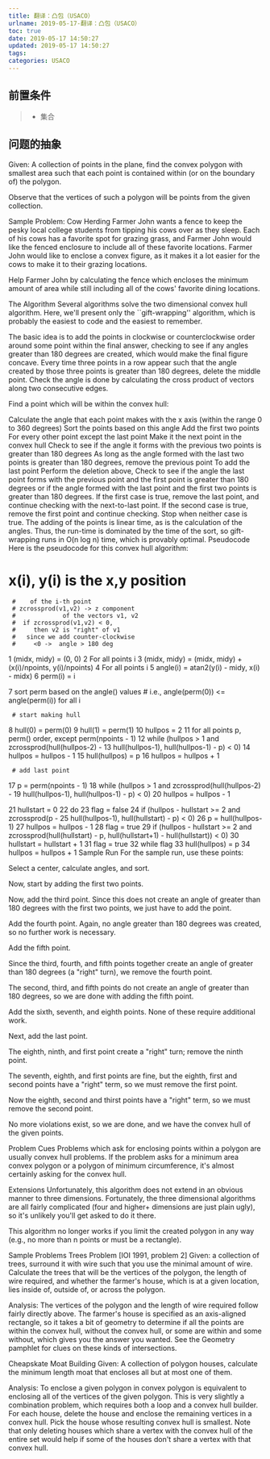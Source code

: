 ```yaml
---
title: 翻译：凸包（USACO）
urlname: 2019-05-17-翻译：凸包（USACO）
toc: true
date: 2019-05-17 14:50:27
updated: 2019-05-17 14:50:27
tags:
categories: USACO
---
```


<!-- Prerequisite -->

## 前置条件

<!-- Geometry -->

>* 集合

<!-- The Abstraction -->

## 问题的抽象

Given: A collection of points in the plane, find the convex polygon with smallest area such that each point is contained within (or on the boundary of) the polygon.

Observe that the vertices of such a polygon will be points from the given collection. 

Sample Problem: Cow Herding
Farmer John wants a fence to keep the pesky local college students from tipping his cows over as they sleep. Each of his cows has a favorite spot for grazing grass, and Farmer John would like the fenced enclosure to include all of these favorite locations. Farmer John would like to enclose a convex figure, as it makes it a lot easier for the cows to make it to their grazing locations.

Help Farmer John by calculating the fence which encloses the minimum amount of area while still including all of the cows' favorite dining locations.

The Algorithm
Several algorithms solve the two dimensional convex hull algorithm. Here, we'll present only the ``gift-wrapping'' algorithm, which is probably the easiest to code and the easiest to remember.

The basic idea is to add the points in clockwise or counterclockwise order around some point within the final answer, checking to see if any angles greater than 180 degrees are created, which would make the final figure concave. Every time three points in a row appear such that the angle created by those three points is greater than 180 degrees, delete the middle point. Check the angle is done by calculating the cross product of vectors along two consecutive edges. 






Find a point which will be within the convex hull:

Calculate the angle that each point makes with the x axis (within the range 0 to 360 degrees)
Sort the points based on this angle
Add the first two points
For every other point except the last point
Make it the next point in the convex hull
Check to see if the angle it forms with the previous two points is greater than 180 degrees
As long as the angle formed with the last two points is greater than 180 degrees, remove the previous point
To add the last point
Perform the deletion above,
Check to see if the angle the last point forms with the previous point and the first point is greater than 180 degrees or if the angle formed with the last point and the first two points is greater than 180 degrees.
If the first case is true, remove the last point, and continue checking with the next-to-last point.
If the second case is true, remove the first point and continue checking.
Stop when neither case is true.
The adding of the points is linear time, as is the calculation of the angles. Thus, the run-time is dominated by the time of the sort, so gift-wrapping runs in O(n log n) time, which is provably optimal.
Pseudocode
Here is the pseudocode for this convex hull algorithm: 

 # x(i), y(i) is the x,y position 
     #    of the i-th point
     # zcrossprod(v1,v2) -> z component
     #             of the vectors v1, v2
     #  if zcrossprod(v1,v2) < 0,
     #     then v2 is "right" of v1
     #   since we add counter-clockwise
     #     <0 ->  angle > 180 deg
 1   (midx, midy) = (0, 0)
 2   For all points i
 3     (midx, midy) = (midx, midy) +
            (x(i)/npoints, y(i)/npoints)
 4   For all points i
 5     angle(i) = atan2(y(i) - midy,
                         x(i) - midx)
 6     perm(i) = i 

 7   sort perm based on the angle() values 
     # i.e., angle(perm(0)) <=
              angle(perm(i)) for all i 

     # start making hull
 8   hull(0) = perm(0)
 9   hull(1) = perm(1)
10   hullpos = 2
11   for all points p, perm() order,
                except perm(npoints - 1)
12     while (hullpos > 1 and
          zcrossprod(hull(hullpos-2) -
13        hull(hullpos-1),
          hull(hullpos-1) - p) < 0) 
14           hullpos = hullpos - 1
15       hull(hullpos) = p
16       hullpos = hullpos + 1

     # add last point
17   p = perm(npoints - 1)
18   while (hullpos > 1 and
          zcrossprod(hull(hullpos-2) -
19        hull(hullpos-1),
          hull(hullpos-1) - p) < 0) 
20     hullpos = hullpos - 1 

21   hullstart = 0
22   do
23     flag = false
24     if (hullpos - hullstart >= 2 and
            zcrossprod(p -
25          hull(hullpos-1),
            hull(hullstart) - p) < 0)
26       p = hull(hullpos-1)
27       hullpos = hullpos - 1
28       flag = true
29     if (hullpos - hullstart >= 2 and
           zcrossprod(hull(hullstart) - p,
           hull(hullstart+1) -
           hull(hullstart)) < 0)
30        hullstart = hullstart + 1
31        flag = true
32   while flag
33   hull(hullpos) = p
34   hullpos = hullpos + 1
Sample Run
For the sample run, use these points: 

Select a center, calculate angles, and sort. 

Now, start by adding the first two points. 

Now, add the third point. Since this does not create an angle of greater than 180 degrees with the first two points, we just have to add the point. 

Add the fourth point. Again, no angle greater than 180 degrees was created, so no further work is necessary. 

Add the fifth point. 

Since the third, fourth, and fifth points together create an angle of greater than 180 degrees (a "right" turn), we remove the fourth point. 

The second, third, and fifth points do not create an angle of greater than 180 degrees, so we are done with adding the fifth point.

Add the sixth, seventh, and eighth points. None of these require additional work. 

Next, add the last point. 

The eighth, ninth, and first point create a "right" turn; remove the ninth point. 

The seventh, eighth, and first points are fine, but the eighth, first and second points have a "right" term, so we must remove the first point. 

Now the eighth, second and thirst points have a "right" term, so we must remove the second point. 

No more violations exist, so we are done, and we have the convex hull of the given points.

Problem Cues
Problems which ask for enclosing points within a polygon are usually convex hull problems. If the problem asks for a minimum area convex polygon or a polygon of minimum circumference, it's almost certainly asking for the convex hull.

Extensions
Unfortunately, this algorithm does not extend in an obvious manner to three dimensions. Fortunately, the three dimensional algorithms are all fairly complicated (four and higher+ dimensions are just plain ugly), so it's unlikely you'll get asked to do it there.

This algorithm no longer works if you limit the created polygon in any way (e.g., no more than n points or must be a rectangle).

Sample Problems
Trees Problem [IOI 1991, problem 2]
Given: a collection of trees, surround it with wire such that you use the minimal amount of wire. Calculate the trees that will be the vertices of the polygon, the length of wire required, and whether the farmer's house, which is at a given location, lies inside of, outside of, or across the polygon.

Analysis: The vertices of the polygon and the length of wire required follow fairly directly above. The farmer's house is specified as an axis-aligned rectangle, so it takes a bit of geometry to determine if all the points are within the convex hull, without the convex hull, or some are within and some without, which gives you the answer you wanted. See the Geometry pamphlet for clues on these kinds of intersections.

Cheapskate Moat Building
Given: A collection of polygon houses, calculate the minimum length moat that encloses all but at most one of them.

Analysis: To enclose a given polygon in convex polygon is equivalent to enclosing all of the vertices of the given polygon. This is very slightly a combination problem, which requires both a loop and a convex hull builder. For each house, delete the house and enclose the remaining vertices in a convex hull. Pick the house whose resulting convex hull is smallest. Note that only deleting houses which share a vertex with the convex hull of the entire set would help if some of the houses don't share a vertex with that convex hull.
